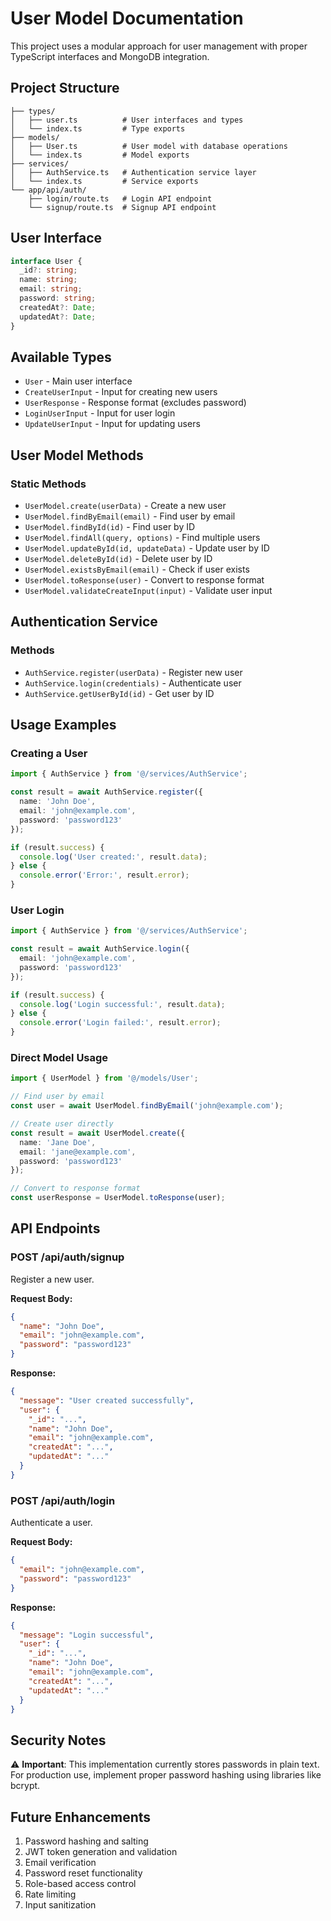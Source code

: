 # User Model Documentation

This project uses a modular approach for user management with proper TypeScript interfaces and MongoDB integration.

## Project Structure

```
├── types/
│   ├── user.ts          # User interfaces and types
│   └── index.ts         # Type exports
├── models/
│   ├── User.ts          # User model with database operations
│   └── index.ts         # Model exports
├── services/
│   ├── AuthService.ts   # Authentication service layer
│   └── index.ts         # Service exports
└── app/api/auth/
    ├── login/route.ts   # Login API endpoint
    └── signup/route.ts  # Signup API endpoint
```

## User Interface

```typescript
interface User {
  _id?: string;
  name: string;
  email: string;
  password: string;
  createdAt?: Date;
  updatedAt?: Date;
}
```

## Available Types

- `User` - Main user interface
- `CreateUserInput` - Input for creating new users
- `UserResponse` - Response format (excludes password)
- `LoginUserInput` - Input for user login
- `UpdateUserInput` - Input for updating users

## User Model Methods

### Static Methods

- `UserModel.create(userData)` - Create a new user
- `UserModel.findByEmail(email)` - Find user by email
- `UserModel.findById(id)` - Find user by ID
- `UserModel.findAll(query, options)` - Find multiple users
- `UserModel.updateById(id, updateData)` - Update user by ID
- `UserModel.deleteById(id)` - Delete user by ID
- `UserModel.existsByEmail(email)` - Check if user exists
- `UserModel.toResponse(user)` - Convert to response format
- `UserModel.validateCreateInput(input)` - Validate user input

## Authentication Service

### Methods

- `AuthService.register(userData)` - Register new user
- `AuthService.login(credentials)` - Authenticate user
- `AuthService.getUserById(id)` - Get user by ID

## Usage Examples

### Creating a User
```typescript
import { AuthService } from '@/services/AuthService';

const result = await AuthService.register({
  name: 'John Doe',
  email: 'john@example.com',
  password: 'password123'
});

if (result.success) {
  console.log('User created:', result.data);
} else {
  console.error('Error:', result.error);
}
```

### User Login
```typescript
import { AuthService } from '@/services/AuthService';

const result = await AuthService.login({
  email: 'john@example.com',
  password: 'password123'
});

if (result.success) {
  console.log('Login successful:', result.data);
} else {
  console.error('Login failed:', result.error);
}
```

### Direct Model Usage
```typescript
import { UserModel } from '@/models/User';

// Find user by email
const user = await UserModel.findByEmail('john@example.com');

// Create user directly
const result = await UserModel.create({
  name: 'Jane Doe',
  email: 'jane@example.com',
  password: 'password123'
});

// Convert to response format
const userResponse = UserModel.toResponse(user);
```

## API Endpoints

### POST /api/auth/signup
Register a new user.

**Request Body:**
```json
{
  "name": "John Doe",
  "email": "john@example.com",
  "password": "password123"
}
```

**Response:**
```json
{
  "message": "User created successfully",
  "user": {
    "_id": "...",
    "name": "John Doe",
    "email": "john@example.com",
    "createdAt": "...",
    "updatedAt": "..."
  }
}
```

### POST /api/auth/login
Authenticate a user.

**Request Body:**
```json
{
  "email": "john@example.com",
  "password": "password123"
}
```

**Response:**
```json
{
  "message": "Login successful",
  "user": {
    "_id": "...",
    "name": "John Doe",
    "email": "john@example.com",
    "createdAt": "...",
    "updatedAt": "..."
  }
}
```

## Security Notes

⚠️ **Important**: This implementation currently stores passwords in plain text. For production use, implement proper password hashing using libraries like bcrypt.

## Future Enhancements

1. Password hashing and salting
2. JWT token generation and validation
3. Email verification
4. Password reset functionality
5. Role-based access control
6. Rate limiting
7. Input sanitization